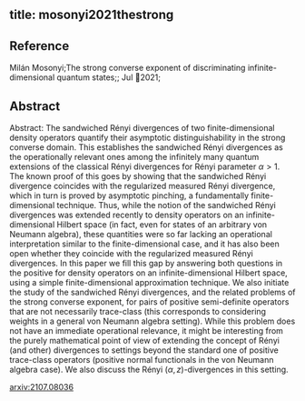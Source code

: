 title: mosonyi2021thestrong
---


## Reference

Milán Mosonyi;The strong converse exponent of discriminating infinite-dimensional quantum states;; Jul 2021;

## Abstract 

Abstract:  The sandwiched Rényi divergences of two finite-dimensional density
operators quantify their asymptotic distinguishability in the strong converse
domain. This establishes the sandwiched Rényi divergences as the
operationally relevant ones among the infinitely many quantum extensions of the
classical Rényi divergences for Rényi parameter $\alpha>1$. The known proof
of this goes by showing that the sandwiched Rényi divergence coincides with
the regularized measured Rényi divergence, which in turn is proved by
asymptotic pinching, a fundamentally finite-dimensional technique. Thus, while
the notion of the sandwiched Rényi divergences was extended recently to
density operators on an infinite-dimensional Hilbert space (in fact, even for
states of an arbitrary von Neumann algebra), these quantities were so far
lacking an operational interpretation similar to the finite-dimensional case,
and it has also been open whether they coincide with the regularized measured
Rényi divergences. In this paper we fill this gap by answering both questions
in the positive for density operators on an infinite-dimensional Hilbert space,
using a simple finite-dimensional approximation technique.
We also initiate the study of the sandwiched Rényi divergences, and the
related problems of the strong converse exponent, for pairs of positive
semi-definite operators that are not necessarily trace-class (this corresponds
to considering weights in a general von Neumann algebra setting). While this
problem does not have an immediate operational relevance, it might be
interesting from the purely mathematical point of view of extending the concept
of Rényi (and other) divergences to settings beyond the standard one of
positive trace-class operators (positive normal functionals in the von Neumann
algebra case). We also discuss the Rényi $(\alpha,z)$-divergences in this
setting.

    

[arxiv:2107.08036](https://arxiv.org/abs/2107.08036)